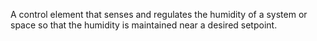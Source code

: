 A control element that senses and regulates the humidity of a system or space so that the humidity is maintained near a desired setpoint.